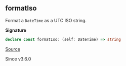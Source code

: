 ## formatIso

Format a `DateTime` as a UTC ISO string.

**Signature**

```ts
declare const formatIso: (self: DateTime) => string
```

[Source](https://github.com/Effect-TS/effect/tree/main/packages/effect/src/DateTime.ts#L1515)

Since v3.6.0